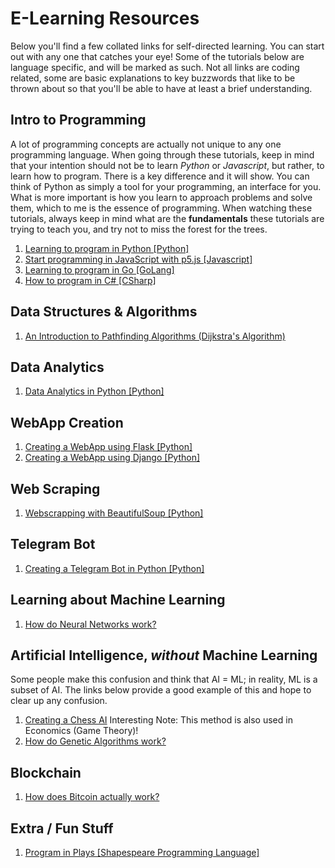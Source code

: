 # E-Learning Resources
Below you'll find a few collated links for self-directed learning. You can start out with any one that catches your eye! Some of the tutorials below are language specific, and will be marked as such. Not all links are coding related, some are basic explanations to key buzzwords that like to be thrown about so that you'll be able to have at least a brief understanding.

## Intro to Programming
A lot of programming concepts are actually not unique to any one programming language. When going through these tutorials, keep in mind that your intention should not be to learn *Python* or *Javascript*, but rather, to learn how to program. There is a key difference and it will show. You can think of Python as simply a tool for your programming, an interface for you. What is more important is how you learn to approach problems and solve them, which to me is the essence of programming. When watching these tutorials, always keep in mind what are the **fundamentals** these tutorials are trying to teach you, and try not to miss the forest for the trees.
1. [Learning to program in Python \[Python\]](https://www.youtube.com/watch?v=eXBD2bB9-RA&list=PLQVvvaa0QuDeAams7fkdcwOGBpGdHpXln)
2. [Start programming in JavaScript with p5.js \[Javascript\]](https://www.youtube.com/watch?v=yPWkPOfnGsw)
3. [Learning to program in Go \[GoLang\]](https://www.youtube.com/watch?v=G3PvTWRIhZA&list=PLQVvvaa0QuDeF3hP0wQoSxpkqgRcgxMqX)
4. [How to program in C# \[CSharp\]](https://www.youtube.com/playlist?list=PLPV2KyIb3jR4CtEelGPsmPzlvP7ISPYzR)

## Data Structures & Algorithms
1. [An Introduction to Pathfinding Algorithms (Dijkstra's Algorithm)](https://www.youtube.com/watch?v=GazC3A4OQTE)

## Data Analytics
1. [Data Analytics in Python \[Python\]](https://www.youtube.com/watch?v=nLw1RNvfElg&list=PLQVvvaa0QuDfSfqQuee6K8opKtZsh7sA9)

## WebApp Creation
1. [Creating a WebApp using Flask \[Python\]](https://blog.miguelgrinberg.com/post/the-flask-mega-tutorial-part-i-hello-world)
2. [Creating a WebApp using Django \[Python\]](https://blog.miguelgrinberg.com/post/the-flask-mega-tutorial-part-i-hello-world)

## Web Scraping
1.  [Webscrapping with BeautifulSoup \[Python\]](https://www.youtube.com/watch?v=aIPqt-OdmS0)

## Telegram Bot
1. [Creating a Telegram Bot in Python \[Python\]](https://www.youtube.com/watch?v=PTAkiukJK7E)

## Learning about Machine Learning
1. [How do Neural Networks work?](https://www.youtube.com/playlist?list=PLZHQObOWTQDNU6R1_67000Dx_ZCJB-3pi)

## Artificial Intelligence, *without* Machine Learning
Some people make this confusion and think that AI = ML; in reality, ML is a subset of AI. The links below provide a good example of this and hope to clear up any confusion.
1. [Creating a Chess AI](https://www.youtube.com/watch?v=DZfv0YgLJ2Q) Interesting Note: This method is also used in Economics (Game Theory)!
2. [How do Genetic Algorithms work?](https://www.youtube.com/watch?v=VnwjxityDLQ)

## Blockchain
1. [How does Bitcoin actually work?](https://www.youtube.com/watch?v=bBC-nXj3Ng4&t)

## Extra / Fun Stuff
1. [Program in Plays \[Shapespeare Programming Language\]](https://en.wikipedia.org/wiki/Shakespeare_Programming_Language)
